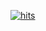 [![hits](https://myhits.vercel.app/api/hit/https%3A%2F%2Fgithub.com%2Fyoung1ll?color=green&label=hits&size=medium)](https://myhits.vercel.app)
